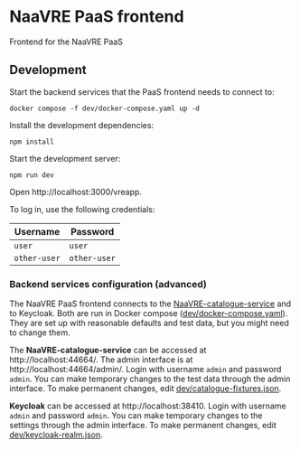 # NaaVRE PaaS frontend

Frontend for the NaaVRE PaaS

## Development

Start the backend services that the PaaS frontend needs to connect to:

```shell
docker compose -f dev/docker-compose.yaml up -d
```

Install the development dependencies:

```shell
npm install
```

Start the development server:

```shell
npm run dev
```

Open http://localhost:3000/vreapp.

To log in, use the following credentials:

| Username     | Password     |
|--------------|--------------|
| `user`       | `user`       |
| `other-user` | `other-user` |


### Backend services configuration (advanced)

The NaaVRE PaaS frontend connects to the [NaaVRE-catalogue-service](https://github.com/NaaVRE/NaaVRE-catalogue-service/) and to Keycloak.
Both are run in Docker compose ([dev/docker-compose.yaml](dev/docker-compose.yaml)).
They are set up with reasonable defaults and test data, but you might need to change them.

The **NaaVRE-catalogue-service** can be accessed at http://localhost:44664/.
The admin interface is at http://localhost:44664/admin/.
Login with username `admin` and password `admin`.
You can make temporary changes to the test data through the admin interface.
To make permanent changes, edit [dev/catalogue-fixtures.json](dev/catalogue-fixtures.json).

**Keycloak** can be accessed at http://localhost:38410.
Login with username `admin` and password `admin`.
You can make temporary changes to the settings through the admin interface.
To make permanent changes, edit [dev/keycloak-realm.json](dev/keycloak-realm.json).
